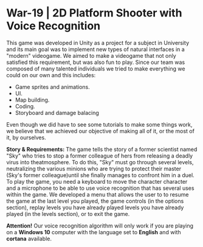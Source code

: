 # War-19 | 2D Platform Shooter with Voice Recognition
This game was developed in Unity as a project for a subject in University and its main goal was to implement new types of natural interfaces in a "modern" videogame. We aimed to make a videogame that not only satisfied this requirement, but was also fun to play. 
Since our team was composed of many talented individuals we tried to make everything we could on our own and this includes:
- Game sprites and animations.
- UI.
- Map building.
- Coding.
- Storyboard and damage balacing

Even though we did have to see some tutorials to make some things work, we believe that we achieved our objective of making all of it, or the most of it, by ourselves.

<b>Story & Requirements:</b>
The game tells the story of a former scientist named "Sky" who tries to stop a former colleague of hers from releasing a deadly virus into theatmosphere. To do this, "Sky" must go through several levels, neutralizing the various minions who are trying to protect their master (Sky's former colleague)until she finally manages to confront him in a duel. To play the game, you need a keyboard to move the character character and a microphone to be able to use voice recognition that has several uses within the game.
We developed a menu that allows the user to
to resume the game at the last level you played, the game controls (in the options section), replay levels you have already played levels you have already played (in the levels section), or to exit the game.


<b>Attention!</b>
Our voice recognition algorithm will only work if you are playing on a <b>Windows 10</b> computer with the language set to <b>English</b> and with <b>cortana</b> available.
